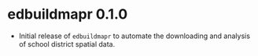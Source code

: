 # edbuildmapr 0.1.0

* Initial release of `edbuildmapr` to automate the downloading and analysis of school district spatial data. 
